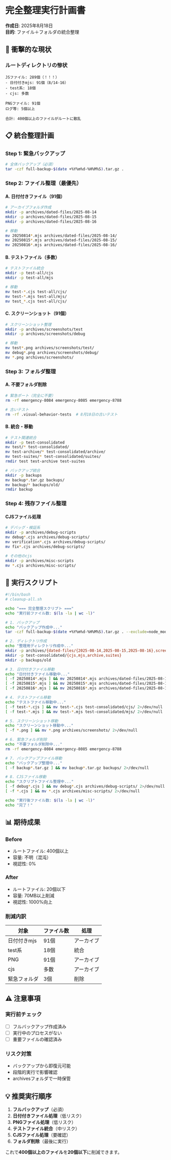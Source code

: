 # 完全整理実行計画書

**作成日**: 2025年8月18日  
**目的**: ファイル＋フォルダの統合整理

## 🚨 衝撃的な現状

### ルートディレクトリの惨状
```
JSファイル: 289個（！！！）
- 日付付きmjs: 91個（8/14-16）
- test系: 18個
- cjs: 多数

PNGファイル: 91個
ログ等: 5個以上

合計: 400個以上のファイルがルートに散乱
```

## 📋 統合整理計画

### Step 1: 緊急バックアップ
```bash
# 全体バックアップ（必須）
tar -czf full-backup-$(date +%Y%m%d-%H%M%S).tar.gz .
```

### Step 2: ファイル整理（最優先）

#### A. 日付付きファイル（91個）
```bash
# アーカイブフォルダ作成
mkdir -p archives/dated-files/2025-08-14
mkdir -p archives/dated-files/2025-08-15
mkdir -p archives/dated-files/2025-08-16

# 移動
mv 20250814*.mjs archives/dated-files/2025-08-14/
mv 20250815*.mjs archives/dated-files/2025-08-15/
mv 20250816*.mjs archives/dated-files/2025-08-16/
```

#### B. テストファイル（多数）
```bash
# テストファイル統合
mkdir -p test-all/cjs
mkdir -p test-all/mjs

# 移動
mv test-*.cjs test-all/cjs/
mv test-*.mjs test-all/mjs/
mv test_*.cjs test-all/cjs/
```

#### C. スクリーンショット（91個）
```bash
# スクリーンショット整理
mkdir -p archives/screenshots/test
mkdir -p archives/screenshots/debug

# 移動
mv test*.png archives/screenshots/test/
mv debug*.png archives/screenshots/debug/
mv *.png archives/screenshots/
```

### Step 3: フォルダ整理

#### A. 不要フォルダ削除
```bash
# 緊急ポート（完全に不要）
rm -rf emergency-8084 emergency-8085 emergency-8788

# 古いテスト
rm -rf .visual-behavior-tests  # 8月10日の古いテスト
```

#### B. 統合・移動
```bash
# テスト関連統合
mkdir -p test-consolidated
mv test/* test-consolidated/
mv test-archive/* test-consolidated/archive/
mv test-suites/* test-consolidated/suites/
rmdir test test-archive test-suites

# バックアップ統合
mkdir -p backups
mv backup*.tar.gz backups/
mv backup/* backups/old/
rmdir backup
```

### Step 4: 残存ファイル整理

#### CJSファイル処理
```bash
# デバッグ・検証系
mkdir -p archives/debug-scripts
mv debug*.cjs archives/debug-scripts/
mv verification*.cjs archives/debug-scripts/
mv fix*.cjs archives/debug-scripts/

# その他のcjs
mkdir -p archives/misc-scripts
mv *.cjs archives/misc-scripts/
```

## 🎯 実行スクリプト

```bash
#!/bin/bash
# cleanup-all.sh

echo "=== 完全整理スクリプト ==="
echo "実行前ファイル数: $(ls -la | wc -l)"

# 1. バックアップ
echo "バックアップ作成中..."
tar -czf full-backup-$(date +%Y%m%d-%H%M%S).tar.gz . --exclude=node_modules

# 2. ディレクトリ作成
echo "整理用ディレクトリ作成中..."
mkdir -p archives/{dated-files/{2025-08-14,2025-08-15,2025-08-16},screenshots/{test,debug},debug-scripts,misc-scripts}
mkdir -p test-consolidated/{cjs,mjs,archive,suites}
mkdir -p backups/old

# 3. 日付付きファイル移動
echo "日付付きファイル移動中..."
[ -f 20250814*.mjs ] && mv 20250814*.mjs archives/dated-files/2025-08-14/ 2>/dev/null
[ -f 20250815*.mjs ] && mv 20250815*.mjs archives/dated-files/2025-08-15/ 2>/dev/null
[ -f 20250816*.mjs ] && mv 20250816*.mjs archives/dated-files/2025-08-16/ 2>/dev/null

# 4. テストファイル移動
echo "テストファイル移動中..."
[ -f test-*.cjs ] && mv test-*.cjs test-consolidated/cjs/ 2>/dev/null
[ -f test-*.mjs ] && mv test-*.mjs test-consolidated/mjs/ 2>/dev/null

# 5. スクリーンショット移動
echo "スクリーンショット移動中..."
[ -f *.png ] && mv *.png archives/screenshots/ 2>/dev/null

# 6. 緊急フォルダ削除
echo "不要フォルダ削除中..."
rm -rf emergency-8084 emergency-8085 emergency-8788

# 7. バックアップファイル移動
echo "バックアップ整理中..."
[ -f backup*.tar.gz ] && mv backup*.tar.gz backups/ 2>/dev/null

# 8. CJSファイル移動
echo "スクリプトファイル整理中..."
[ -f debug*.cjs ] && mv debug*.cjs archives/debug-scripts/ 2>/dev/null
[ -f *.cjs ] && mv *.cjs archives/misc-scripts/ 2>/dev/null

echo "実行後ファイル数: $(ls -la | wc -l)"
echo "完了！"
```

## 📊 期待成果

### Before
- ルートファイル: 400個以上
- 容量: 不明（混沌）
- 視認性: 0%

### After
- ルートファイル: 20個以下
- 容量: 70MB以上削減
- 視認性: 1000%向上

### 削減内訳
| 対象 | ファイル数 | 処理 |
|------|-----------|------|
| 日付付きmjs | 91個 | アーカイブ |
| test系 | 18個 | 統合 |
| PNG | 91個 | アーカイブ |
| cjs | 多数 | アーカイブ |
| 緊急フォルダ | 3個 | 削除 |

## ⚠️ 注意事項

### 実行前チェック
- [ ] フルバックアップ作成済み
- [ ] 実行中のプロセスがない
- [ ] 重要ファイルの確認済み

### リスク対策
- バックアップから即復元可能
- 段階的実行で影響確認
- archivesフォルダで一時保管

## 💡 推奨実行順序

1. **フルバックアップ**（必須）
2. **日付付きファイル処理**（低リスク）
3. **PNGファイル処理**（低リスク）
4. **テストファイル統合**（中リスク）
5. **CJSファイル処理**（要確認）
6. **フォルダ削除**（最後に実行）

これで**400個以上のファイル**を**20個以下**に削減できます。